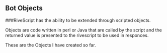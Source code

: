 ## Bot Objects

###RiveScript has the ability to be extended through scripted objects. 

Objects are code written in perl or Java that are called by the script and the returned value is presented to the rivescript to be used in responces.

These are the Objects I have created so far.

